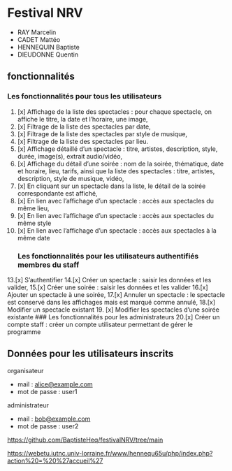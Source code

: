 Festival NRV
============

- RAY Marcelin
- CADET Mattéo
- HENNEQUIN Baptiste
- DIEUDONNE Quentin

## fonctionnalités
   ### Les fonctionnalités pour tous les utilisateurs

1. [x] Affichage de la liste des spectacles : pour chaque spectacle, on affiche le titre, la date et
   l’horaire, une image,
2. [x] Filtrage de la liste des spectacles par date,
3. [x] Filtrage de la liste des spectacles par style de musique,
4. [x] Filtrage de la liste des spectacles par lieu.
5. [x] Affichage détaillé d’un spectacle : titre, artistes, description, style, durée, image(s), extrait audio/vidéo,
6. [x] Affichage du détail d’une soirée : nom de la soirée, thématique, date et horaire, lieu, tarifs, ainsi que la liste des spectacles : titre, artistes, description, style de musique, vidéo,
7. [x] En cliquant sur un spectacle dans la liste, le détail de la soirée correspondante est affiché,
8. [x] En lien avec l’affichage d’un spectacle : accès aux spectacles du même lieu,
9. [x] En lien avec l’affichage d’un spectacle : accès aux spectacles du même style
10. [x] En lien avec l’affichage d’un spectacle : accès aux spectacles à la même date
    ### Les fonctionnalités pour les utilisateurs authentifiés membres du staff
13.[x] S’authentifier
14.[x] Créer un spectacle : saisir les données et les valider,
15.[x] Créer une soirée : saisir les données et les valider
16.[x] Ajouter un spectacle à une soirée,
17.[x] Annuler un spectacle : le spectacle est conservé dans les affichages mais est marqué
    comme annulé,
18.[x] Modifier un spectacle existant
19. [x] Modifier les spectacles d’une soirée existante
    ### Les fonctionnalités pour les administrateurs
20.[x] Créer un compte staff : créer un compte utilisateur permettant de gérer le programme 


## Données pour les utilisateurs inscrits
organisateur
- mail : alice@example.com
- mot de passe : user1

administrateur
- mail : bob@example.com
- mot de passe : user2

https://github.com/BaptisteHeq/festivalNRV/tree/main 

https://webetu.iutnc.univ-lorraine.fr/www/hennequ65u/php/index.php?action%20=%20%27accueil%27 




